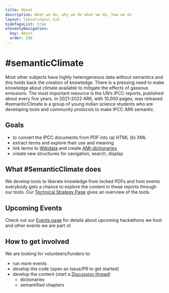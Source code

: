 ```yaml
---
title: About
description: What we do, why we do what we do, how we do
layout: layouts/post.njk
hideTagsList: true
eleventyNavigation:
  key: About
  order: 200
---
```

# #semanticClimate
Most other subjects have highly heterogeneous data without semantics and this holds back the creation of knowledge. There is a pressing need to make knowledge about climate available to mitigate the effects of gaseous emissions. The most important resource is the UN’s IPCC reports, published about every five years. In 2021-2022 AR6, with 10,000 pages, was released. #semanticClimate is a group of young Indian science students who are developing tools and community protocols to make IPCC AR6 semantic.

## Goals
* to convert the IPCC documents from PDF into (a) HTML (b) XML
* extract terms and explore their use and meaning
* link terms to [Wikidata](https://www.wikidata.org/wiki/Wikidata:Main_Page) and create [AMI-dictionaries](https://github.com/petermr/tigr2ess/blob/master/dictionaries/TUTORIAL.md)
* create new structiures for navigation, search, display

## What #SemanticClimate does
We develop tools to liberate knowledge from locked PDFs and host events everybody gets a chance to explore the content in these reports through our tools. 
Our [Technical Strategy Page](https://github.com/petermr/semanticClimate/tree/main/ipcc/ar6/wg3#readme) gives an overview of the tools. 
## Upcoming Events
Check out our [Events page](https://semanticclimate.github.io/p/en/events/) for details about upcoming hackathons we host and other events we are part of. 

## How to get involved
We are looking for volunteers/funders to: 
- run more events
- develop the code (open an Issue/PR to get started)
- develop the content (start a [Discussion thread](https://github.com/petermr/petermr/discussions/))
   - dictionaries
   - semantified chapters
